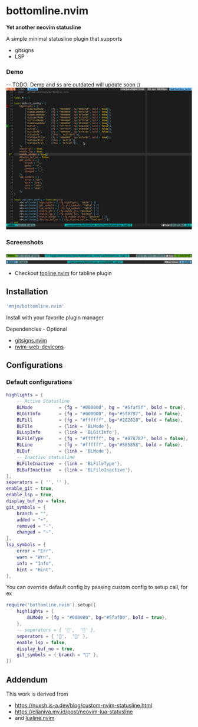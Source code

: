 # bottomline.nvim
**Yet another neovim statusline**

A simple minimal statusline plugin that supports
- gitsigns
- LSP

### Demo
-- TODO: Demp and ss are outdated will update soon :)
![Demo Gif](https://github.com/mnjm/github-media-repo/blob/ddf5161d67e9d15606602c8089d30a93dcddf70a/bottomline.nvim/demo.gif)
### Screenshots
![Demo image](https://github.com/mnjm/github-media-repo/blob/6a351736a158012ff40b008895c2a308e5aa4bdb/bottomline.nvim/1.png)
![Demo image](https://github.com/mnjm/github-media-repo/blob/6a351736a158012ff40b008895c2a308e5aa4bdb/bottomline.nvim/2.png)

- Checkout [topline.nvim](https://github.com/mnjm/topline.nvim) for tabline plugin

## Installation

```lua
'mnjm/bottomline.nvim'
```
Install with your favorite plugin manager

Dependencies - Optional
- [gitsigns.nvim](https://github.com/lewis6991/gitsigns.nvim)
- [nvim-web-devicons](https://github.com/nvim-tree/nvim-web-devicons)

## Configurations

### Default configurations

```lua
highlights = {
    -- Active Statusline
    BLMode          = {fg = "#000000", bg = "#5faf5f", bold = true},
    BLGitInfo       = {fg = "#000000", bg="#5f8787", bold = false},
    BLFill          = {fg = "#ffffff", bg="#282828", bold = false},
    BLFile          = {link = 'BLMode'},
    BLLspInfo       = {link = 'BLGitInfo'},
    BLFileType      = {fg = "#ffffff", bg = "#878787", bold = false},
    BLLine          = {fg = "#ffffff", bg="#585858", bold = false},
    BLBuf           = {link = 'BLMode'},
    -- Inactive statusline
    BLFileInactive  = {link = 'BLFileType'},
    BLBufInactive   = {link = 'BLFileInactive'},
},
seperators = { '', '' },
enable_git = true,
enable_lsp = true,
display_buf_no = false,
git_symbols = {
    branch = "",
    added = "+",
    removed = "-",
    changed = "~",
},
lsp_symbols = {
    error = "Err",
    warn = "Wrn",
    info = "Info",
    hint = "Hint",
},
```

You can override default config by passing custom config to setup call, for ex

```lua
require('bottomline.nvim').setup({
    highlights = {
        BLMode = {fg = "#000000", bg="#5faf00", bold = true},
    },
    -- seperators = { '',  '' },
    seperators = { '',  '' },
    enable_lsp = false,
    display_buf_no = true,
    git_symbols = { branch = "" },
})
```

## Addendum
This work is derived from
- https://nuxsh.is-a.dev/blog/custom-nvim-statusline.html
- https://elianiva.my.id/post/neovim-lua-statusline
- and [lualine.nvim](https://github.com/nvim-lualine/lualine.nvim)
